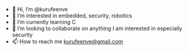 - 👋 Hi, I’m @kurufeenve
- 👀 I’m interested in embedded, security, robotics
- 🌱 I’m currently learning C
- 💞️ I’m looking to collaborate on anything I am interested in especially security
- 📫 How to reach me kurufeenve@gmail.com

<!---
kurufeenve/kurufeenve is a ✨ special ✨ repository because its `README.md` (this file) appears on your GitHub profile.
You can click the Preview link to take a look at your changes.
--->
